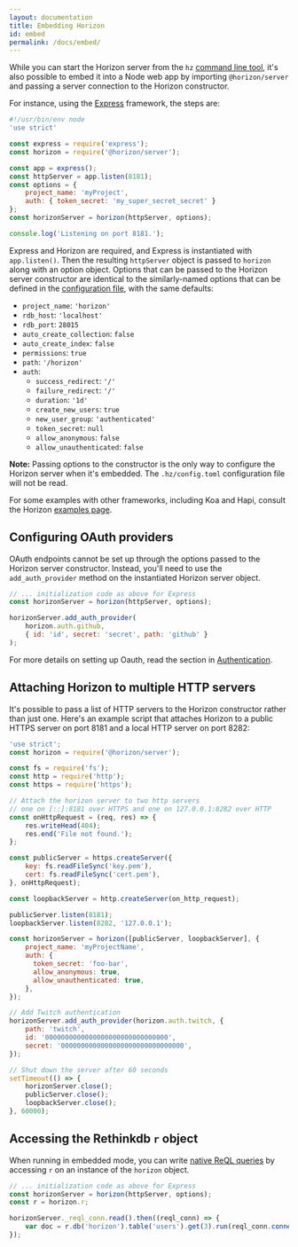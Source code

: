 ```yaml
---
layout: documentation
title: Embedding Horizon
id: embed
permalink: /docs/embed/
---
```


While you can start the Horizon server from the `hz` [command line tool][cli], it's also possible to embed it into a Node web app by importing `@horizon/server` and passing a server connection to the Horizon constructor.

[cli]: /docs/cli

For instance, using the [Express][] framework, the steps are:

[express]: http://expressjs.com

```js
#!/usr/bin/env node
'use strict'

const express = require('express');
const horizon = require('@horizon/server');

const app = express();
const httpServer = app.listen(8181);
const options = {
    project_name: 'myProject',
    auth: { token_secret: 'my_super_secret_secret' }
};
const horizonServer = horizon(httpServer, options);

console.log('Listening on port 8181.');
```

Express and Horizon are required, and Express is instantiated with `app.listen()`. Then the resulting `httpServer` object is passed to `horizon` along with an option object. Options that can be passed to the Horizon server constructor are identical to the similarly-named options that can be defined in the [configuration file][cf], with the same defaults:

* `project_name`: `'horizon'`
* `rdb_host`: `'localhost'`
* `rdb_port`: `28015`
* `auto_create_collection`: `false`
* `auto_create_index`: `false`
* `permissions`: `true`
* `path`: `'/horizon'`
* `auth`:
    * `success_redirect`: `'/'`
    * `failure_redirect`: `'/'`
    * `duration`: `'1d'`
    * `create_new_users`: `true`
    * `new_user_group`: `'authenticated'`
    * `token_secret`: `null`
    * `allow_anonymous`: `false`
    * `allow_unauthenticated`: `false`

**Note:** Passing options to the constructor is the only way to configure the Horizon server when it's embedded. The `.hz/config.toml` configuration file will not be read.

[cf]: /docs/configuration

For some examples with other frameworks, including Koa and Hapi, consult the Horizon [examples page][ex].

[ex]: /docs/examples

## Configuring OAuth providers

OAuth endpoints cannot be set up through the options passed to the Horizon server constructor. Instead, you'll need to use the `add_auth_provider` method on the instantiated Horizon server object.

```js
// ... initialization code as above for Express
const horizonServer = horizon(httpServer, options);

horizonServer.add_auth_provider(
    horizon.auth.github,
    { id: 'id', secret: 'secret', path: 'github' }
);
```

For more details on setting up Oauth, read the section in [Authentication][a].

[a]: /docs/auth/#oauth

## Attaching Horizon to multiple HTTP servers

It's possible to pass a list of HTTP servers to the Horizon constructor rather than just one. Here's an example script that attaches Horizon to a public HTTPS server on port 8181 and a local HTTP server on port 8282:

```js
'use strict';
const horizon = require('@horizon/server');

const fs = require('fs');
const http = require('http');
const https = require('https');

// Attach the horizon server to two http servers
// one on [::]:8181 over HTTPS and one on 127.0.0.1:8282 over HTTP
const onHttpRequest = (req, res) => {
    res.writeHead(404);
    res.end('File not found.');
};

const publicServer = https.createServer({
    key: fs.readFileSync('key.pem'),
    cert: fs.readFileSync('cert.pem'),
}, onHttpRequest);

const loopbackServer = http.createServer(on_http_request);

publicServer.listen(8181);
loopbackServer.listen(8282, '127.0.0.1');

const horizonServer = horizon([publicServer, loopbackServer], {
    project_name: 'myProjectName',
    auth: {       
      token_secret: 'foo-bar',
      allow_anonymous: true,
      allow_unauthenticated: true,
    },
});

// Add Twitch authentication
horizonServer.add_auth_provider(horizon.auth.twitch, {
    path: 'twitch',
    id: '0000000000000000000000000000000',
    secret: '0000000000000000000000000000000',
});

// Shut down the server after 60 seconds
setTimeout(() => {
    horizonServer.close();
    publicServer.close();
    loopbackServer.close();
}, 60000);
```

## Accessing the Rethinkdb `r` object

When running in embedded mode, you can write [native ReQL queries][reql] by accessing `r` on an instance of the `horizon` object.

[reql]: http://rethinkdb.com/docs/introduction-to-reql/

```js
// ... initialization code as above for Express
const horizonServer = horizon(httpServer, options);
const r = horizon.r;

horizonServer._reql_conn.read().then((reql_conn) => {
    var doc = r.db('horizon').table('users').get(3).run(reql_conn.connection());
});
```
